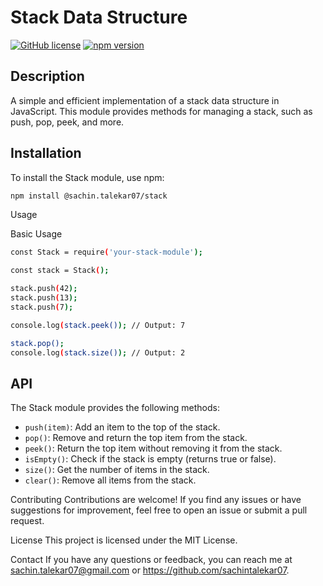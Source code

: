 # Stack Data Structure

[![GitHub license](https://img.shields.io/github/license/yourusername/stack)](https://github.com/yourusername/stack/blob/main/LICENSE)
[![npm version](https://img.shields.io/npm/v/your-stack-module.svg)](https://www.npmjs.com/package/your-stack-module)

## Description

A simple and efficient implementation of a stack data structure in JavaScript. This module provides methods for managing a stack, such as push, pop, peek, and more.

## Installation

To install the Stack module, use npm:

```bash
npm install @sachin.talekar07/stack
```

Usage

Basic Usage

```bash
const Stack = require('your-stack-module');

const stack = Stack();

stack.push(42);
stack.push(13);
stack.push(7);

console.log(stack.peek()); // Output: 7

stack.pop();
console.log(stack.size()); // Output: 2
```
## API

The Stack module provides the following methods:

- `push(item)`: Add an item to the top of the stack.
- `pop()`: Remove and return the top item from the stack.
- `peek()`: Return the top item without removing it from the stack.
- `isEmpty()`: Check if the stack is empty (returns true or false).
- `size()`: Get the number of items in the stack.
- `clear()`: Remove all items from the stack.


Contributing
Contributions are welcome! If you find any issues or have suggestions for improvement, feel free to open an issue or submit a pull request.

License
This project is licensed under the MIT License.

Contact
If you have any questions or feedback, you can reach me at sachin.talekar07@gmail.com or https://github.com/sachintalekar07.
